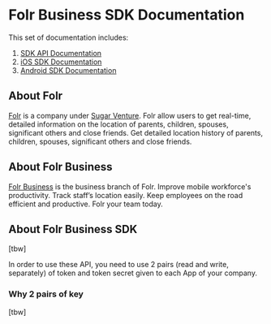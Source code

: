 # Folr Business SDK Documentation

This set of documentation includes:
1. [SDK API Documentation](sdk-api.md)
2. [iOS SDK Documentation](ios-sdk.md)
3. [Android SDK Documentation](android-sdk.md)

## About Folr
[Folr](www.folr.com) is a company under [Sugar Venture](www.sugar.sg). 
Folr allow users to get real-time, detailed information on the location of parents, children, spouses, significant others and close friends. Get detailed location history of parents, children, spouses, significant others and close friends. 

## About Folr Business
[Folr Business](www.folr.com/business) is the business branch of Folr.
Improve mobile workforce's productivity. Track staff’s location easily. Keep employees on the road efficient and productive. Folr your team today.

## About Folr Business SDK
[tbw]

In order to use these API, you need to use 2 pairs (read and write, separately) of token and token secret given to each App of your company.

### Why 2 pairs of key
[tbw]